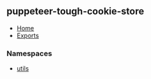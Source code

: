 ## puppeteer-tough-cookie-store

- [Home](../wiki/Home)
- [Exports](../wiki/Exports)

### Namespaces

- [utils](../wiki/utils)
